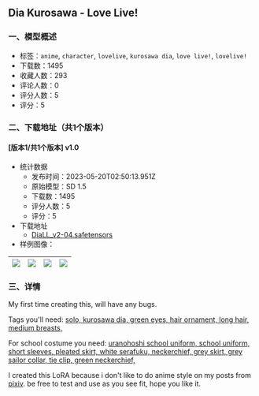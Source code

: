 ## Dia Kurosawa - Love Live!  
### 一、模型概述

- 标签：`anime`, `character`, `lovelive`, `kurosawa dia`, `love live!`, `lovelive!`
- 下载数：1495
- 收藏人数：293
- 评论人数：0
- 评分人数：5
- 评分：5

### 二、下载地址（共1个版本）

#### [版本1/共1个版本] v1.0

- 统计数据
  - 发布时间：2023-05-20T02:50:13.951Z
  - 原始模型：SD 1.5
  - 下载数：1495
  - 评分人数：5
  - 评分：5
- 下载地址
  - [DiaLL_v2-04.safetensors](https://civitai.com/api/download/models/75517)
- 样例图像：

| <img src="https://image.civitai.com/xG1nkqKTMzGDvpLrqFT7WA/c9009b07-9f21-4b3b-bd6e-fafbd53167dd/width=450/844680.jpeg" /> | <img src="https://image.civitai.com/xG1nkqKTMzGDvpLrqFT7WA/9ddf6948-7e97-4910-801a-ea8897c74de0/width=450/844676.jpeg" /> | <img src="https://image.civitai.com/xG1nkqKTMzGDvpLrqFT7WA/13bfad71-fe09-40a5-b187-593c029b56b1/width=450/844681.jpeg" /> | <img src="https://image.civitai.com/xG1nkqKTMzGDvpLrqFT7WA/9462fb9f-3d34-4373-8d92-7d466a63c8db/width=450/844690.jpeg" /> |
| ---- | ---- | ---- | ---- |


### 三、详情
<p>My first time creating this, will have any bugs.</p><p>Tags you'll need: <u>solo, kurosawa dia, green eyes, hair ornament, long hair, medium breasts,</u></p><p>For school costume you need: <u>uranohoshi school uniform, school uniform, short sleeves, pleated skirt, white serafuku, neckerchief, grey skirt, grey sailor collar, tie clip, green neckerchief,</u></p><p>I created this LoRA because i don't like to do anime style on my posts from <a target="_blank" rel="ugc" href="https://www.pixiv.net/en/users/26854078">pixiv</a>. be free to test and use as you see fit, hope you like it.</p>